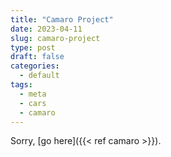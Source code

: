 ```yaml
---
title: "Camaro Project"
date: 2023-04-11
slug: camaro-project
type: post
draft: false
categories:
  - default
tags:
  - meta
  - cars
  - camaro
---
```


Sorry, [go here]({{< ref camaro >}}).
